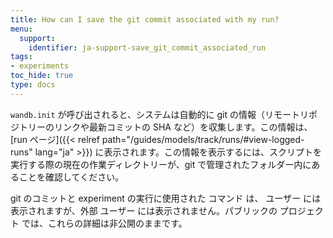 ```yaml
---
title: How can I save the git commit associated with my run?
menu:
  support:
    identifier: ja-support-save_git_commit_associated_run
tags:
- experiments
toc_hide: true
type: docs
---
```


`wandb.init` が呼び出されると、システムは自動的に git の情報（リモートリポジトリーのリンクや最新コミットの SHA など）を収集します。この情報は、[run ページ]({{< relref path="/guides/models/track/runs/#view-logged-runs" lang="ja" >}}) に表示されます。この情報を表示するには、スクリプトを実行する際の現在の作業ディレクトリーが、git で管理されたフォルダー内にあることを確認してください。

git のコミットと experiment の実行に使用された コマンド は、 ユーザー には表示されますが、外部 ユーザー には表示されません。パブリックの プロジェクト では、これらの詳細は非公開のままです。
